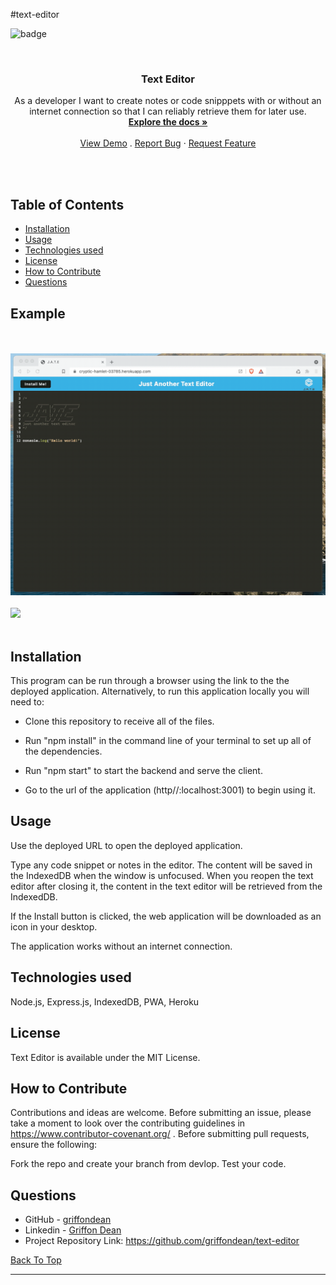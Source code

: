 #text-editor

![badge](https://img.shields.io/badge/MIT-License-blue.svg)

<br />
<p align="center">

<h3 align="center" id="book-search-engine">Text Editor</h3>

<p align="center">
As a developer I want to create notes or code snipppets with or without an internet connection so that I can reliably retrieve them for later use.
<br />
<a href="#how-to-download"><strong>Explore the docs »</strong></a>
<br />
<br />
<a href="#example">View Demo</a>
.
<a href="https://github.com/griffondean/text-editor/issues">Report Bug</a>
·
<a href="https://github.com/griffondean/text-editor/issues">Request Feature</a>
</p>
</p>
<br />
<br />

## Table of Contents 

- [Installation](#installation)
- [Usage](#usage)
- [Technologies used](#technologies-used)
- [License](#license)
- [How to Contribute](#how-to-contribute)
- [Questions](#questions)

## Example

<br />
<br />

<img src="./assets/jate1.gif"/>
<br />
<br />
<img src="./assets/jate2.png"/>
<br />
<br />


## Installation

This program can be run through a browser using the link to the the deployed application. Alternatively, to run this application locally you will need to:

- Clone this repository to receive all of the files. 

- Run "npm install" in the command line of your terminal to set up all of the dependencies.

- Run "npm start" to start the backend and serve the client.

- Go to the url of the application (http//:localhost:3001) to begin using it.

## Usage

Use the deployed URL to open the deployed application. 

Type any code snippet or notes in the editor. The content will be saved in the IndexedDB when the window is unfocused. When you reopen the text editor after closing it, the content in the text editor will be retrieved from the IndexedDB. 

If the Install button is clicked, the web application will be downloaded as an icon in your desktop.

The application works without an internet connection.

##  Technologies used

Node.js, Express.js, IndexedDB, PWA, Heroku

## License

Text Editor is available under the MIT License.

## How to Contribute

Contributions and ideas are welcome. Before submitting an issue, please take a moment to look over the contributing guidelines in https://www.contributor-covenant.org/ . Before submitting pull requests, ensure the following:

Fork the repo and create your branch from devlop. Test your code.

## Questions

- GitHub - [griffondean](https://github.com/griffondean/)
- Linkedin - [Griffon Dean](https://www.linkedin.com/in/griffon-dean-433088111/)
- Project Repository Link: https://github.com/griffondean/text-editor

[Back To Top](#text-editor)

---